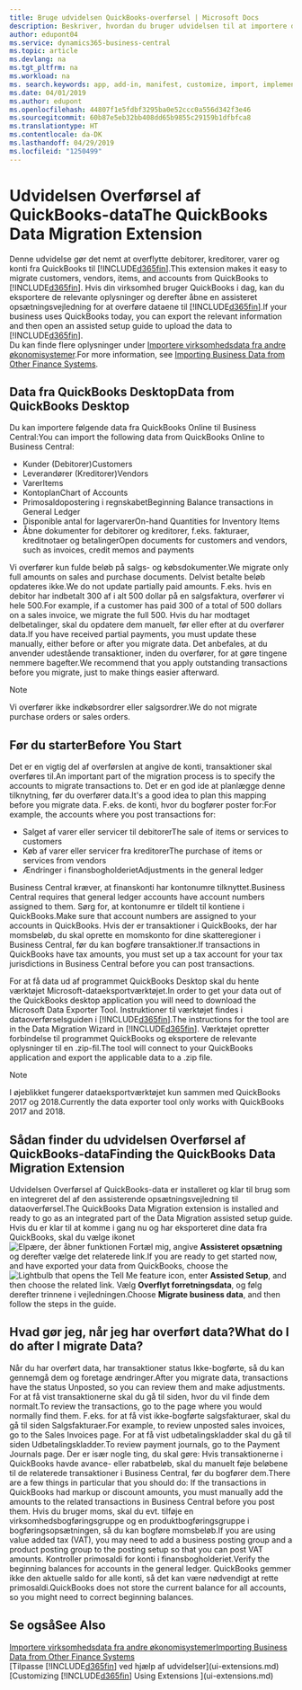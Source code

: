 ```yaml
---
title: Bruge udvidelsen QuickBooks-overførsel | Microsoft Docs
description: Beskriver, hvordan du bruger udvidelsen til at importere debitorer, kreditorer, varer og konti fra QuickBooks Desktop til Business Central.
author: edupont04
ms.service: dynamics365-business-central
ms.topic: article
ms.devlang: na
ms.tgt_pltfrm: na
ms.workload: na
ms. search.keywords: app, add-in, manifest, customize, import, implement
ms.date: 04/01/2019
ms.author: edupont
ms.openlocfilehash: 44807f1e5fdbf3295ba0e52ccc0a556d342f3e46
ms.sourcegitcommit: 60b87e5eb32bb408dd65b9855c29159b1dfbfca8
ms.translationtype: HT
ms.contentlocale: da-DK
ms.lasthandoff: 04/29/2019
ms.locfileid: "1250499"
---
```

# <a name="the-quickbooks-data-migration-extension"></a><span data-ttu-id="b885a-103">Udvidelsen Overførsel af QuickBooks-data</span><span class="sxs-lookup"><span data-stu-id="b885a-103">The QuickBooks Data Migration Extension</span></span>
<span data-ttu-id="b885a-104">Denne udvidelse gør det nemt at overflytte debitorer, kreditorer, varer og konti fra QuickBooks til [!INCLUDE[d365fin](includes/d365fin_md.md)].</span><span class="sxs-lookup"><span data-stu-id="b885a-104">This extension makes it easy to migrate customers, vendors, items, and accounts from QuickBooks to [!INCLUDE[d365fin](includes/d365fin_md.md)].</span></span> <span data-ttu-id="b885a-105">Hvis din virksomhed bruger QuickBooks i dag, kan du eksportere de relevante oplysninger og derefter åbne en assisteret opsætningsvejledning for at overføre dataene til [!INCLUDE[d365fin](includes/d365fin_md.md)].</span><span class="sxs-lookup"><span data-stu-id="b885a-105">If your business uses QuickBooks today, you can export the relevant information and then open an assisted setup guide to upload the data to [!INCLUDE[d365fin](includes/d365fin_md.md)].</span></span>  
<span data-ttu-id="b885a-106">Du kan finde flere oplysninger under [Importere virksomhedsdata fra andre økonomisystemer](across-import-data-configuration-packages.md).</span><span class="sxs-lookup"><span data-stu-id="b885a-106">For more information, see [Importing Business Data from Other Finance Systems](across-import-data-configuration-packages.md).</span></span>

## <a name="data-from-quickbooks-desktop"></a><span data-ttu-id="b885a-107">Data fra QuickBooks Desktop</span><span class="sxs-lookup"><span data-stu-id="b885a-107">Data from QuickBooks Desktop</span></span>
 
<span data-ttu-id="b885a-108">Du kan importere følgende data fra QuickBooks Online til Business Central:</span><span class="sxs-lookup"><span data-stu-id="b885a-108">You can import the following data from QuickBooks Online to Business Central:</span></span>

- <span data-ttu-id="b885a-109">Kunder (Debitorer)</span><span class="sxs-lookup"><span data-stu-id="b885a-109">Customers</span></span>  
- <span data-ttu-id="b885a-110">Leverandører (Kreditorer)</span><span class="sxs-lookup"><span data-stu-id="b885a-110">Vendors</span></span>  
- <span data-ttu-id="b885a-111">Varer</span><span class="sxs-lookup"><span data-stu-id="b885a-111">Items</span></span>  
- <span data-ttu-id="b885a-112">Kontoplan</span><span class="sxs-lookup"><span data-stu-id="b885a-112">Chart of Accounts</span></span>  
- <span data-ttu-id="b885a-113">Primosaldopostering i regnskabet</span><span class="sxs-lookup"><span data-stu-id="b885a-113">Beginning Balance transactions in General Ledger</span></span>  
- <span data-ttu-id="b885a-114">Disponible antal for lagervarer</span><span class="sxs-lookup"><span data-stu-id="b885a-114">On-hand Quantities for Inventory Items</span></span>  
- <span data-ttu-id="b885a-115">Åbne dokumenter for debitorer og kreditorer, f.eks. fakturaer, kreditnotaer og betalinger</span><span class="sxs-lookup"><span data-stu-id="b885a-115">Open documents for customers and vendors, such as invoices, credit memos and payments</span></span>  

<span data-ttu-id="b885a-116">Vi overfører kun fulde beløb på salgs- og købsdokumenter.</span><span class="sxs-lookup"><span data-stu-id="b885a-116">We migrate only full amounts on sales and purchase documents.</span></span> <span data-ttu-id="b885a-117">Delvist betalte beløb opdateres ikke.</span><span class="sxs-lookup"><span data-stu-id="b885a-117">We do not update partially paid amounts.</span></span> <span data-ttu-id="b885a-118">F.eks. hvis en debitor har indbetalt 300 af i alt 500 dollar på en salgsfaktura, overfører vi hele 500.</span><span class="sxs-lookup"><span data-stu-id="b885a-118">For example, if a customer has paid 300 of a total of 500 dollars on a sales invoice, we migrate the full 500.</span></span> <span data-ttu-id="b885a-119">Hvis du har modtaget delbetalinger, skal du opdatere dem manuelt, før eller efter at du overfører data.</span><span class="sxs-lookup"><span data-stu-id="b885a-119">If you have received partial payments, you must update these manually, either before or after you migrate data.</span></span> <span data-ttu-id="b885a-120">Det anbefales, at du anvender udestående transaktioner, inden du overfører, for at gøre tingene nemmere bagefter.</span><span class="sxs-lookup"><span data-stu-id="b885a-120">We recommend that you apply outstanding transactions before you migrate, just to make things easier afterward.</span></span>

> [!NOTE]
> <span data-ttu-id="b885a-121">Vi overfører ikke indkøbsordrer eller salgsordrer.</span><span class="sxs-lookup"><span data-stu-id="b885a-121">We do not migrate purchase orders or sales orders.</span></span>

## <a name="before-you-start"></a><span data-ttu-id="b885a-122">Før du starter</span><span class="sxs-lookup"><span data-stu-id="b885a-122">Before You Start</span></span>
<span data-ttu-id="b885a-123">Det er en vigtig del af overførslen at angive de konti, transaktioner skal overføres til.</span><span class="sxs-lookup"><span data-stu-id="b885a-123">An important part of the migration process is to specify the accounts to migrate transactions to.</span></span> <span data-ttu-id="b885a-124">Det er en god ide at planlægge denne tilknytning, før du overfører data.</span><span class="sxs-lookup"><span data-stu-id="b885a-124">It's a good idea to plan this mapping before you migrate data.</span></span> <span data-ttu-id="b885a-125">F.eks. de konti, hvor du bogfører poster for:</span><span class="sxs-lookup"><span data-stu-id="b885a-125">For example, the accounts where you post transactions for:</span></span>

- <span data-ttu-id="b885a-126">Salget af varer eller servicer til debitorer</span><span class="sxs-lookup"><span data-stu-id="b885a-126">The sale of items or services to customers</span></span>  
- <span data-ttu-id="b885a-127">Køb af varer eller servicer fra kreditorer</span><span class="sxs-lookup"><span data-stu-id="b885a-127">The purchase of items or services from vendors</span></span>  
- <span data-ttu-id="b885a-128">Ændringer i finansbogholderiet</span><span class="sxs-lookup"><span data-stu-id="b885a-128">Adjustments in the general ledger</span></span>  

<span data-ttu-id="b885a-129">Business Central kræver, at finanskonti har kontonumre tilknyttet.</span><span class="sxs-lookup"><span data-stu-id="b885a-129">Business Central requires that general ledger accounts have account numbers assigned to them.</span></span> <span data-ttu-id="b885a-130">Sørg for, at kontonumre er tildelt til kontiene i QuickBooks.</span><span class="sxs-lookup"><span data-stu-id="b885a-130">Make sure that account numbers are assigned to your accounts in QuickBooks.</span></span>
<span data-ttu-id="b885a-131">Hvis der er transaktioner i QuickBooks, der har momsbeløb, du skal oprette en momskonto for dine skatteregioner i Business Central, før du kan bogføre transaktioner.</span><span class="sxs-lookup"><span data-stu-id="b885a-131">If transactions in QuickBooks have tax amounts, you must set up a tax account for your tax jurisdictions in Business Central before you can post transactions.</span></span>

<span data-ttu-id="b885a-132">For at få data ud af programmet QuickBooks Desktop skal du hente værktøjet Microsoft-dataeksportværktøjet.</span><span class="sxs-lookup"><span data-stu-id="b885a-132">In order to get your data out of the QuickBooks desktop application you will need to download the Microsoft Data Exporter Tool.</span></span>  <span data-ttu-id="b885a-133">Instruktioner til værktøjet findes i dataoverførselsguiden i [!INCLUDE[d365fin](includes/d365fin_md.md)].</span><span class="sxs-lookup"><span data-stu-id="b885a-133">The instructions for the tool are in the Data Migration Wizard in [!INCLUDE[d365fin](includes/d365fin_md.md)].</span></span> <span data-ttu-id="b885a-134">Værktøjet opretter forbindelse til programmet QuickBooks og eksportere de relevante oplysninger til en .zip-fil.</span><span class="sxs-lookup"><span data-stu-id="b885a-134">The tool will connect to your QuickBooks application and export the applicable data to a .zip file.</span></span>  

> [!NOTE]
> <span data-ttu-id="b885a-135">I øjeblikket fungerer dataeksportværktøjet kun sammen med QuickBooks 2017 og 2018.</span><span class="sxs-lookup"><span data-stu-id="b885a-135">Currently the data exporter tool only works with QuickBooks 2017 and 2018.</span></span>

## <a name="finding-the-quickbooks-data-migration-extension"></a><span data-ttu-id="b885a-136">Sådan finder du udvidelsen Overførsel af QuickBooks-data</span><span class="sxs-lookup"><span data-stu-id="b885a-136">Finding the QuickBooks Data Migration Extension</span></span>
<span data-ttu-id="b885a-137">Udvidelsen Overførsel af QuickBooks-data er installeret og klar til brug som en integreret del af den assisterende opsætningsvejledning til dataoverførsel.</span><span class="sxs-lookup"><span data-stu-id="b885a-137">The QuickBooks Data Migration extension is installed and ready to go as an integrated part of the Data Migration assisted setup guide.</span></span> <span data-ttu-id="b885a-138">Hvis du er klar til at komme i gang nu og har eksporteret dine data fra QuickBooks, skal du vælge ikonet ![Elpære, der åbner funktionen Fortæl mig](media/ui-search/search_small.png "Fortæl mig, hvad du vil foretage dig"), angive **Assisteret opsætning** og derefter vælge det relaterede link.</span><span class="sxs-lookup"><span data-stu-id="b885a-138">If you are ready to get started now, and have exported your data from QuickBooks, choose the ![Lightbulb that opens the Tell Me feature](media/ui-search/search_small.png "Tell me what you want to do") icon, enter **Assisted Setup**, and then choose the related link.</span></span> <span data-ttu-id="b885a-139">Vælg **Overflyt forretningsdata**, og følg derefter trinnene i vejledningen.</span><span class="sxs-lookup"><span data-stu-id="b885a-139">Choose **Migrate business data**, and then follow the steps in the guide.</span></span>  

## <a name="what-do-i-do-after-i-migrate-data"></a><span data-ttu-id="b885a-140">Hvad gør jeg, når jeg har overført data?</span><span class="sxs-lookup"><span data-stu-id="b885a-140">What do I do after I migrate Data?</span></span>
<span data-ttu-id="b885a-141">Når du har overført data, har transaktioner status Ikke-bogførte, så du kan gennemgå dem og foretage ændringer.</span><span class="sxs-lookup"><span data-stu-id="b885a-141">After you migrate data, transactions have the status Unposted, so you can review them and make adjustments.</span></span> <span data-ttu-id="b885a-142">For at få vist transaktionerne skal du gå til siden, hvor du vil finde dem normalt.</span><span class="sxs-lookup"><span data-stu-id="b885a-142">To review the transactions, go to the page where you would normally find them.</span></span> <span data-ttu-id="b885a-143">F.eks. for at få vist ikke-bogførte salgsfakturaer, skal du gå til siden Salgsfakturaer.</span><span class="sxs-lookup"><span data-stu-id="b885a-143">For example, to review unposted sales invoices, go to the Sales Invoices page.</span></span> <span data-ttu-id="b885a-144">For at få vist udbetalingskladder skal du gå til siden Udbetalingskladder.</span><span class="sxs-lookup"><span data-stu-id="b885a-144">To review payment journals, go to the Payment Journals page.</span></span>
<span data-ttu-id="b885a-145">Der er især nogle ting, du skal gøre: Hvis transaktionerne i QuickBooks havde avance- eller rabatbeløb, skal du manuelt føje beløbene til de relaterede transaktioner i Business Central, før du bogfører dem.</span><span class="sxs-lookup"><span data-stu-id="b885a-145">There are a few things in particular that you should do: If the transactions in QuickBooks had markup or discount amounts, you must manually add the amounts to the related transactions in Business Central before you post them.</span></span>
<span data-ttu-id="b885a-146">Hvis du bruger moms, skal du evt. tilføje en virksomhedsbogføringsgruppe og en produktbogføringsgruppe i bogføringsopsætningen, så du kan bogføre momsbeløb.</span><span class="sxs-lookup"><span data-stu-id="b885a-146">If you are using value added tax (VAT), you may need to add a business posting group and a product posting group to the posting setup so that you can post VAT amounts.</span></span>
<span data-ttu-id="b885a-147">Kontroller primosaldi for konti i finansbogholderiet.</span><span class="sxs-lookup"><span data-stu-id="b885a-147">Verify the beginning balances for accounts in the general ledger.</span></span> <span data-ttu-id="b885a-148">QuickBooks gemmer ikke den aktuelle saldo for alle konti, så det kan være nødvendigt at rette primosaldi.</span><span class="sxs-lookup"><span data-stu-id="b885a-148">QuickBooks does not store the current balance for all accounts, so you might need to correct beginning balances.</span></span>

## <a name="see-also"></a><span data-ttu-id="b885a-149">Se også</span><span class="sxs-lookup"><span data-stu-id="b885a-149">See Also</span></span>
[<span data-ttu-id="b885a-150">Importere virksomhedsdata fra andre økonomisystemer</span><span class="sxs-lookup"><span data-stu-id="b885a-150">Importing Business Data from Other Finance Systems</span></span>](across-import-data-configuration-packages.md)  
<span data-ttu-id="b885a-151">[Tilpasse [!INCLUDE[d365fin](includes/d365fin_md.md)] ved hjælp af udvidelser](ui-extensions.md)</span><span class="sxs-lookup"><span data-stu-id="b885a-151">[Customizing [!INCLUDE[d365fin](includes/d365fin_md.md)] Using Extensions ](ui-extensions.md)</span></span>  
